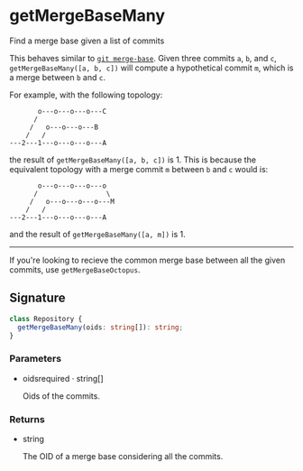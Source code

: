 # getMergeBaseMany

Find a merge base given a list of commits

This behaves similar to [`git merge-base`](https://git-scm.com/docs/git-merge-base#_discussion).
Given three commits `a`, `b`, and `c`, `getMergeBaseMany([a, b, c])`
will compute a hypothetical commit `m`, which is a merge between `b`
and `c`.

For example, with the following topology:
```text
       o---o---o---o---C
      /
     /   o---o---o---B
    /   /
---2---1---o---o---o---A
```

the result of `getMergeBaseMany([a, b, c])` is 1. This is because the
equivalent topology with a merge commit `m` between `b` and `c` would
is:
```text
       o---o---o---o---o
      /                 \
     /   o---o---o---o---M
    /   /
---2---1---o---o---o---A
```

and the result of `getMergeBaseMany([a, m])` is 1.

---

If you're looking to recieve the common merge base between all the
given commits, use `getMergeBaseOctopus`.

## Signature

```ts
class Repository {
  getMergeBaseMany(oids: string[]): string;
}
```

### Parameters

<ul class="param-ul">
  <li class="param-li param-li-root">
    <span class="param-name">oids</span><span class="param-required">required</span>&nbsp;·&nbsp;<span class="param-type">string[]</span>
    <br>
    <p class="param-description">Oids of the commits.</p>
  </li>
</ul>

### Returns

<ul class="param-ul">
  <li class="param-li param-li-root">
    <span class="param-type">string</span>
    <br>
    <p class="param-description">The OID of a merge base considering all the commits.</p>
  </li>
</ul>